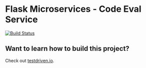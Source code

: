 # Flask Microservices - Code Eval Service

[![Build Status](https://travis-ci.org/testdrivenio/flask-microservices-eval.svg?branch=master)](https://travis-ci.org/testdrivenio/flask-microservices-eval)

## Want to learn how to build this project?

Check out [testdriven.io](http://testdriven.io/).
